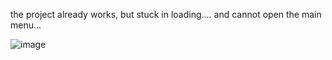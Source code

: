 the project already works, but stuck in loading.... and cannot open the main menu...

![image](https://github.com/RonwasHere/fetch_data_dio/assets/97945445/41cfff40-0260-46ae-bc10-7b77acb8362b)
